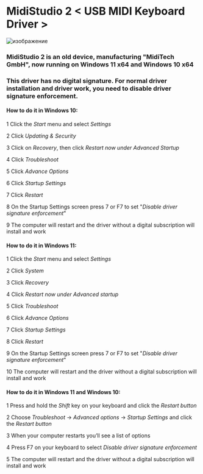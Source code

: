 # MidiStudio 2 < USB MIDI Keyboard Driver >
![изображение](https://user-images.githubusercontent.com/46265118/148213737-fcc2de0e-1df9-4058-b1b9-6ce94636ee32.png)
### MidiStudio 2 is an old device, manufacturing "MidiTech GmbH", now running on Windows 11 x64 and Windows 10 x64

### This driver has no digital signature. For normal driver installation and driver work, you need to disable driver signature enforcement.
#### How to do it in Windows 10:
1 Click the *Start* menu and select *Settings*

2 Click *Updating & Security*

3 Click on *Recovery*, then click *Restart now under Advanced Startup*

4 Click *Troubleshoot*

5 Click *Advance Options*

6 Click *Startup Settings*

7 Click *Restart* 

8 On the Startup Settings screen press 7 or F7 to set "*Disable driver signature enforcement*"

9 The computer will restart and the driver without a digital subscription will install and work 
#### How to do it in Windows 11:

1 Click the *Start* menu and select *Settings*

2 Click *System*

3 Click *Recovery*

4 Click *Restart now under Advanced startup*

5 Click *Troubleshoot*

6 Click *Advance Options*

7 Click *Startup Settings*

8 Click *Restart*

9 On the Startup Settings screen press 7 or F7 to set "*Disable driver signature enforcement*"

10 The computer will restart and the driver without a digital subscription will install and work
#### How to do it in Windows 11 and Windows 10: 

1 Press and hold the *Shift* key on your keyboard and click the *Restart button*

2 Choose *Troubleshoot* -> *Advanced options* -> *Startup Settings* and click the *Restart button*

3 When your computer restarts you’ll see a list of options

4 Press F7 on your keyboard to select *Disable driver signature enforcement*

5 The computer will restart and the driver without a digital subscription will install and work

